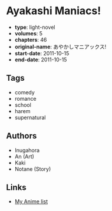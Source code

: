 # Ayakashi Maniacs!

-   **type**: light-novel
-   **volumes**: 5
-   **chapters**: 46
-   **original-name**: あやかしマニアックス!
-   **start-date**: 2011-10-15
-   **end-date**: 2011-10-15

## Tags

-   comedy
-   romance
-   school
-   harem
-   supernatural

## Authors

-   Inugahora
-   An (Art)
-   Kaki
-   Notane (Story)

## Links

-   [My Anime list](https://myanimelist.net/manga/57833/Ayakashi_Maniacs)
